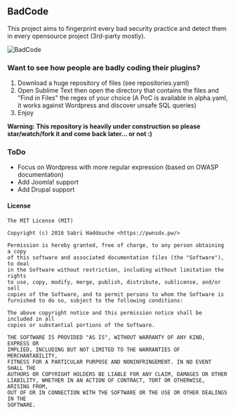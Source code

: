 ## BadCode

This project aims to fingerprint every bad security practice and detect them in every opensource project (3rd-party mostly).

![BadCode](https://raw.githubusercontent.com/pwnsdx/BadCode/master/screenshot.png)

### Want to see how people are badly coding their plugins?

1. Download a huge repository of files (see repositories.yaml)
2. Open Sublime Text then open the directory that contains the files and "Find in Files" the regex of your choice (A PoC is available in alpha.yaml, it works against Wordpress and discover unsafe SQL queries)
3. Enjoy

**Warning: This repository is heavily under construction so please star/watch/fork it and come back later... or not :)**

### ToDo

- Focus on Wordpress with more regular expression (based on OWASP documentation)
- Add Joomla! support
- Add Drupal support

#### License

```
The MIT License (MIT)

Copyright (c) 2016 Sabri Haddouche <https://pwnsdx.pw/>

Permission is hereby granted, free of charge, to any person obtaining a copy
of this software and associated documentation files (the "Software"), to deal
in the Software without restriction, including without limitation the rights
to use, copy, modify, merge, publish, distribute, sublicense, and/or sell
copies of the Software, and to permit persons to whom the Software is
furnished to do so, subject to the following conditions:

The above copyright notice and this permission notice shall be included in all
copies or substantial portions of the Software.

THE SOFTWARE IS PROVIDED "AS IS", WITHOUT WARRANTY OF ANY KIND, EXPRESS OR
IMPLIED, INCLUDING BUT NOT LIMITED TO THE WARRANTIES OF MERCHANTABILITY,
FITNESS FOR A PARTICULAR PURPOSE AND NONINFRINGEMENT. IN NO EVENT SHALL THE
AUTHORS OR COPYRIGHT HOLDERS BE LIABLE FOR ANY CLAIM, DAMAGES OR OTHER
LIABILITY, WHETHER IN AN ACTION OF CONTRACT, TORT OR OTHERWISE, ARISING FROM,
OUT OF OR IN CONNECTION WITH THE SOFTWARE OR THE USE OR OTHER DEALINGS IN THE
SOFTWARE.
```
